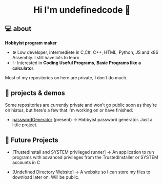 <h1 align="center">Hi I'm undefinedcode 👋</h1>

## 💻 about

**Hobbyist program maker**

- ⚙ Low developer, intermediete in C,C#, C++, HTML, Python, JS and x86 Assembly. I still have lots to learn.
- ✨ Interested in **Coding Useful Programs**, **Basic Programs like a calculator**.

Most of my repositories on here are private, I don't do much.

## 🔭 projects & demos

Some repositories are currently private and won't go public soon as they're on hiatus, but here's a few that I'm working on or have finished:

- [passwordGenerator](https://bit.ly/passGen) (present) &#x2192; Hobbyist password generator. Just a little project.

## 🔭 Future Projects

- [TrustedInstall and SYSTEM privileged runner]
&#x2192; An application to run programs with advanced privileges from the TrustedInstaller or SYSTEM accounts in C

- [Undefined Directory Website] 
&#x2192; A website so I can store my files to download later on. Will be public.

<!---
undefinedcode0/undefinedcode is a ✨ special ✨ repository because its `README.md` (this file) appears on your GitHub profile.
You can click the Preview link to take a look at your changes.
--->
